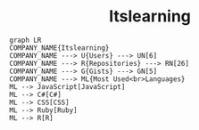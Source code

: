 <h1 align="center">Itslearning</h1>

```mermaid
graph LR
COMPANY_NAME{Itslearning}
COMPANY_NAME ---> U{Users} ---> UN[6]
COMPANY_NAME ---> R{Repositories} ---> RN[26]
COMPANY_NAME ---> G{Gists} ---> GN[5]
COMPANY_NAME ---> ML{Most Used<br>Languages}
ML --> JavaScript[JavaScript]
ML --> C#[C#]
ML --> CSS[CSS]
ML --> Ruby[Ruby]
ML --> R[R]
```
